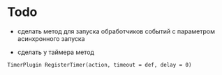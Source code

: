﻿# Todo

+ сделать метод для запуска обработчиков событий с параметром асинхронного запуска
- сделать у таймера метод 
```
TimerPlugin RegisterTimer(action, timeout = def, delay = 0)
```